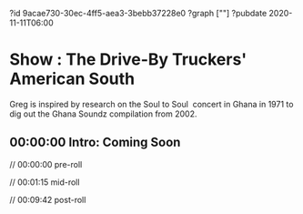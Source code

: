 ?id 9acae730-30ec-4ff5-aea3-3bebb37228e0
?graph [""]
?pubdate 2020-11-11T06:00

# Show : The Drive-By Truckers' American South

Greg is inspired by research on the Soul to Soul  concert in Ghana in 1971 to dig out the Ghana Soundz compilation from 2002.

## 00:00:00 Intro: Coming Soon

// 00:00:00 pre-roll

// 00:01:15 mid-roll

// 00:09:42 post-roll
